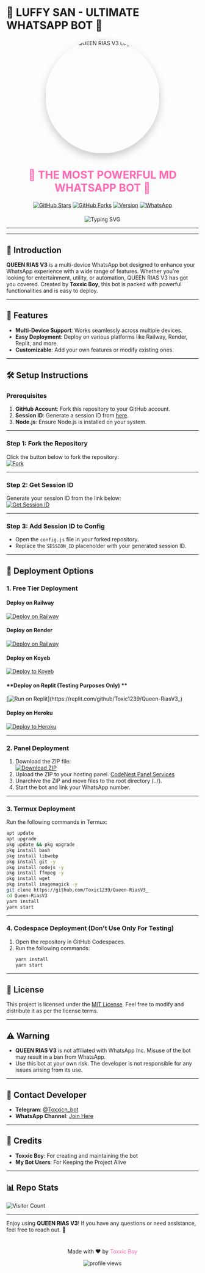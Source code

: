 # 🎉 LUFFY SAN - ULTIMATE WHATSAPP BOT 🎉

<p align="center">
  <img src="https://files.catbox.moe/68moyh.jpeg" width="300" alt="QUEEN RIAS V3 Logo" style="border-radius:50%;box-shadow: 0 10px 20px rgba(0,0,0,0.2);">
</p>

<h1 align="center">
  <span style="color: #ff69b4;">🌟 THE MOST POWERFUL MD WHATSAPP BOT 🌟</span>
</h1>

<div align="center" style="margin: 20px 0;">

[![GitHub Stars](https://img.shields.io/github/stars/Toxic1239/Queen-RiasV3_?style=for-the-badge&color=gold&logo=starship)](https://github.com/Toxic1239/Queen-RiasV3_/stargazers)
[![GitHub Forks](https://img.shields.io/github/forks/Toxic1239/Queen-RiasV3_?style=for-the-badge&color=green&logo=git)](https://github.com/Toxic1239/Queen-RiasV3_/network/members)
[![Version](https://img.shields.io/badge/Version-3.0-blue?style=for-the-badge&logo=awesome-releases)](https://github.com/Toxic1239/Queen-RiasV3_/releases)
[![WhatsApp](https://img.shields.io/badge/WhatsApp%20Channel-Join%20Now-25D366?style=for-the-badge&logo=whatsapp)](https://whatsapp.com/channel/0029Vb659rN5q08fFoXNQx3w)

</div>

<div align="center">
  <img src="https://readme-typing-svg.demolab.com?font=Fira+Code&size=25&duration=3000&pause=1000&color=FF69B4&center=true&vCenter=true&width=800&height=50&lines=THE+MOST+ADVANCED+MULTI-DEVICE+WHATSAPP+BOT;PACKED+WITH+200%2B+AMAZING+FEATURES;EASY+TO+DEPLOY+AND+USE;CREATED+BY+TOXXIC+BOY" alt="Typing SVG" />
</div>

---
---

## 📝 **Introduction**
**QUEEN RIAS V3** is a multi-device WhatsApp bot designed to enhance your WhatsApp experience with a wide range of features. Whether you're looking for entertainment, utility, or automation, QUEEN RIAS V3 has got you covered. Created by **Toxxic Boy**, this bot is packed with powerful functionalities and is easy to deploy.

---

## 🚀 **Features**
- **Multi-Device Support**: Works seamlessly across multiple devices.
- **Easy Deployment**: Deploy on various platforms like Railway, Render, Replit, and more.
- **Customizable**: Add your own features or modify existing ones.

---

## 🛠️ **Setup Instructions**

### **Prerequisites**
1. **GitHub Account**: Fork this repository to your GitHub account.
2. **Session ID**: Generate a session ID from [here](https://toxxic-session3.onrender.com).
3. **Node.js**: Ensure Node.js is installed on your system.

---

### **Step 1: Fork the Repository**
Click the button below to fork the repository:
<br>
<a href="https://github.com/Toxic1239/Queen-RiasV3_/fork">
  <img src="https://img.shields.io/badge/-Fork-blue?style=for-the-badge&logo=github&logoColor=white" alt="Fork">
</a>

---

### **Step 2: Get Session ID**
Generate your session ID from the link below:
<br>
<a href="https://miku-session.onrender.com">
  <img src="https://img.shields.io/badge/Get_Session_ID-blue?style=for-the-badge&logo=opencv&logoColor=white" alt="Get Session ID">
</a>

---

### **Step 3: Add Session ID to Config**
- Open the `config.js` file in your forked repository.
- Replace the `SESSION_ID` placeholder with your generated session ID.

---

## 🚀 **Deployment Options**

### **1. Free Tier Deployment**
#### **Deploy on Railway**
[![Deploy on Railway](https://railway.app/button.svg)](https://railway.app/template/new?repository=https://github.com/Toxic1239/Queen-RiasV3_)

#### **Deploy on Render**
[![Deploy on Railway](https://railway.app/button.svg)](https://railway.app/template/new?repository=https://github.com/Toxic1239/Queen-RiasV3_)

#### **Deploy on Koyeb**
[![Deploy to Koyeb](https://www.koyeb.com/static/images/deploy/button.svg)](https://app.koyeb.com/deploy?type=git&repository=https://github.com/Toxic1239/Queen-RiasV3_&name=queen-riasv3&env[PORT]=7860&build_command=npm%20install&run_command=node%20.)

#### **Deploy on Replit (Testing Purposes Only) **
[![Run on Replit](https://replit.com/badge/github/Toxic1239/Queen-RiasV3_)](https://replit.com/github/Toxic1239/Queen-RiasV3_)

#### **Deploy on Heroku**
[![Deploy to Heroku](https://www.herokucdn.com/deploy/button.svg)](https://heroku.com/deploy?template=https://github.com/Toxic1239/Queen-RiasV3_)

---

### **2. Panel Deployment**
1. Download the ZIP file:
   <br>
   <a href="https://github.com/Toxic1239/Queen-RiasV3_/archive/refs/heads/main.zip">
     <img src="https://img.shields.io/badge/Download_ZIP-red?style=for-the-badge&logo=google&logoColor=white" alt="Download ZIP">
   </a>
2. Upload the ZIP to your hosting panel. [CodeNest Panel Services](https://codenest.zone.id?code=FDC1EA89)
3. Unarchive the ZIP and move files to the root directory (../). 
4. Start the bot and link your WhatsApp number.

---

### **3. Termux Deployment**
Run the following commands in Termux:
```bash
apt update
apt upgrade
pkg update && pkg upgrade
pkg install bash
pkg install libwebp
pkg install git -y
pkg install nodejs -y 
pkg install ffmpeg -y 
pkg install wget
pkg install imagemagick -y
git clone https://github.com/Toxic1239/Queen-RiasV3_
cd Queen-RiasV3
yarn install
yarn start
```

---

### **4. Codespace Deployment (Don't Use Only For Testing)**
1. Open the repository in GitHub Codespaces.
2. Run the following commands:
   ```bash
   yarn install
   yarn start
   ```

---

## 📜 **License**
This project is licensed under the [MIT License](https://opensource.org/licenses/MIT). Feel free to modify and distribute it as per the license terms.

---

## ⚠️ **Warning**
- **QUEEN RIAS V3** is not affiliated with WhatsApp Inc. Misuse of the bot may result in a ban from WhatsApp.
- Use this bot at your own risk. The developer is not responsible for any issues arising from its use.

---

## 💬 **Contact Developer**
- **Telegram**: [@Toxxicn_bot](https://t.me/Toxxicn_bot)
- **WhatsApp Channel**: [Join Here](https://whatsapp.com/channel/0029Vb659rN5q08fFoXNQx3w)

---

## 🙏 **Credits**
- **Toxxic Boy**: For creating and maintaining the bot
- **My Bot Users**: For Keeping the Project Alive
---

## 📊 **Repo Stats**
![Visitor Count](https://profile-counter.glitch.me/Riasgv3/count.svg)

---

Enjoy using **QUEEN RIAS V3**! If you have any questions or need assistance, feel free to reach out. 🚀

<div align="center" style="margin-top: 40px;">
  <p>Made with ❤️ by <a href="https://github.com/Toxic1239" style="color: #ff69b4; text-decoration: none;">Toxxic Boy</a></p>
  <img src="https://komarev.com/ghpvc/?username=Toxic1239&label=Profile%20views&color=ff69b4&style=flat" alt="profile views" />
</div>

<!-- Animated divider -->
<div align="center">
  <img src="https://github.com/SP-XD/SP-XD/blob/main/images/dino_rounded.gif?raw=true" width="400" height="5">
</div>
